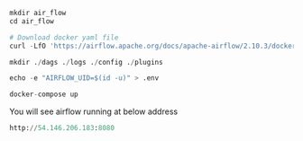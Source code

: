 ```python
mkdir air_flow
cd air_flow

# Download docker yaml file
curl -LfO 'https://airflow.apache.org/docs/apache-airflow/2.10.3/docker-compose.yaml'

mkdir ./dags ./logs ./config ./plugins

echo -e "AIRFLOW_UID=$(id -u)" > .env

docker-compose up
```

You will see airflow running at below address
```python
http://54.146.206.183:8080
```
